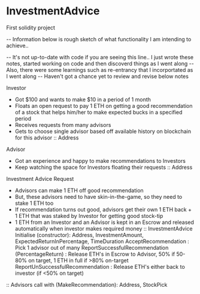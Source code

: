# InvestmentAdvice
First solidity project

-- Information below is rough sketch of what functionality I am intending to achieve..
 
-- It's not up-to-date with code if you are seeing this line.. I just wrote these notes, started working on code and then discoverd things as I went along
-- Also, there were some learnings such as re-entrancy that I incorportated as I went along
-- Haven't got a chance yet to review and revise below notes

Investor 
- Got $100 and wants to make $10 in a period of 1 month
- Floats an open request to pay 1 ETH on getting a good recommendation of a stock that helps him/her to make expected bucks in a specified period
- Receives requests from many advisors
- Gets to choose single advisor based off available history on blockchain for this advisor
:: Address

Advisor
- Got an experience and happy to make recommendations to Investors
- Keep watching the space for Investors floating their requests
:: Address

Investment Advice Request
- Advisors can make 1 ETH off good recommendation
- But, these advisors need to have skin-in-the-game, so they need to stake 1 ETH too
- If recommendation turns out good, advisors get their own 1 ETH back + 1 ETH that was staked by Investor for getting good stock-tip
- 1 ETH from an Investor and an Advisor is kept in an Escrow and released automatically when investor makes required money
:: InvestmentAdvice
    Initialise (constructor): Address, InvestmentAmount, ExpectedReturnInPercentage, TimeDuration
    AcceptRecommendation : Pick 1 advisor out of many
    ReportSuccessfulRecommendation (PercentageReturn) : Release ETH's in Escrow to Advisor, 50% if 50-80% on target, 1 ETH in full if >80% on-target
    ReportUnSuccessfulRecommendation  : Release ETH's either back to investor (if <50% on target)

:: Advisors call with (MakeRecommendation): Address, StockPick
